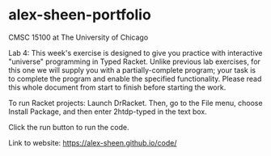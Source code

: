 # alex-sheen-portfolio

CMSC 15100 at The University of Chicago

Lab 4:
This week's exercise is designed to give you practice with interactive "universe" programming in Typed Racket. Unlike previous lab exercises, for this one we will supply you with a partially-complete program; your task is to complete the program and enable the specified functionality. Please read this whole document from start to finish before starting the work.

To run Racket projects:
  Launch DrRacket. Then, go to the File menu, choose Install Package, and then enter 2htdp-typed in the text box.

  Click the run button to run the code.

Link to website:
https://alex-sheen.github.io/code/

